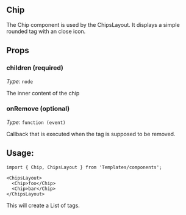 Chip
---
The Chip component is used by the ChipsLayout. It displays a simple rounded tag with an close icon.

## Props

### children (required)

_Type_: `node` 

The inner content of the chip

### onRemove (optional)

_Type_: `function (event)` 

Callback that is executed when the tag is supposed to be removed.

## Usage:

```markup
import { Chip, ChipsLayout } from 'Templates/components';

<ChipsLayout>
  <Chip>foo</Chip>
  <Chip>bar</Chip>
</ChipsLayout>
```
This will create a List of tags.
